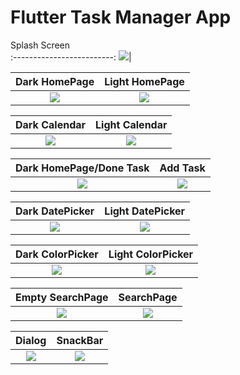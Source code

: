 # Flutter Task Manager App

Splash Screen                   
:-------------------------:
![](https://github.com/FilipeIlunga/TaskManagerApp/blob/master/ScreenShot/SplashScreen.png)|

 Dark HomePage                 |   Light HomePage        
:-------------------------:|:-------------------------:
![](https://github.com/FilipeIlunga/TaskManagerApp/blob/master/ScreenShot/Home%20-%20dark.jpg)|![](https://github.com/FilipeIlunga/TaskManagerApp/blob/master/ScreenShot/Home%20-%20light.jpg)|![]

  Dark Calendar                |   Light Calendar       
:-------------------------:|:-------------------------:
![](https://github.com/FilipeIlunga/TaskManagerApp/blob/master/ScreenShot/Calendar%20-%20dark.jpg)|![](https://github.com/FilipeIlunga/TaskManagerApp/blob/master/ScreenShot/Calendar%20-%20light.jpg)|![]

  Dark HomePage/Done Task                 |   Add Task        
:-------------------------:|:-------------------------:
![](https://github.com/FilipeIlunga/TaskManagerApp/blob/master/ScreenShot/Home-done%20-%20dark.jpg)|![](https://github.com/FilipeIlunga/TaskManagerApp/blob/master/ScreenShot/Add%20Task%20-%20light.jpg)|![]

  Dark DatePicker               |   Light DatePicker        
:-------------------------:|:-------------------------:
![](https://github.com/FilipeIlunga/TaskManagerApp/blob/master/ScreenShot/DatePicker%20-%20dark.jpg)|![](https://github.com/FilipeIlunga/TaskManagerApp/blob/master/ScreenShot/DatePicker%20-%20light.jpg)|![]

  Dark ColorPicker              |   Light ColorPicker       
:-------------------------:|:-------------------------:
![](https://github.com/FilipeIlunga/TaskManagerApp/blob/master/ScreenShot/ColorPicker%20-%20dark.jpg)|![](https://github.com/FilipeIlunga/TaskManagerApp/blob/master/ScreenShot/ColorPicker%20-%20light.jpg)|![]


  Empty SearchPage               |   SearchPage      
:-------------------------:|:-------------------------:
![](https://github.com/FilipeIlunga/TaskManagerApp/blob/master/ScreenShot/Search%20Page%20-%20dark.jpg)|![](https://github.com/FilipeIlunga/TaskManagerApp/blob/master/ScreenShot/Search%20-%20light.jpg)|![]

  Dialog              |   SnackBar     
:-------------------------:|:-------------------------:
![](https://github.com/FilipeIlunga/TaskManagerApp/blob/master/ScreenShot/Dialog.jpg)|![](https://github.com/FilipeIlunga/TaskManagerApp/blob/master/ScreenShot/snackBar.jpg)|![]
